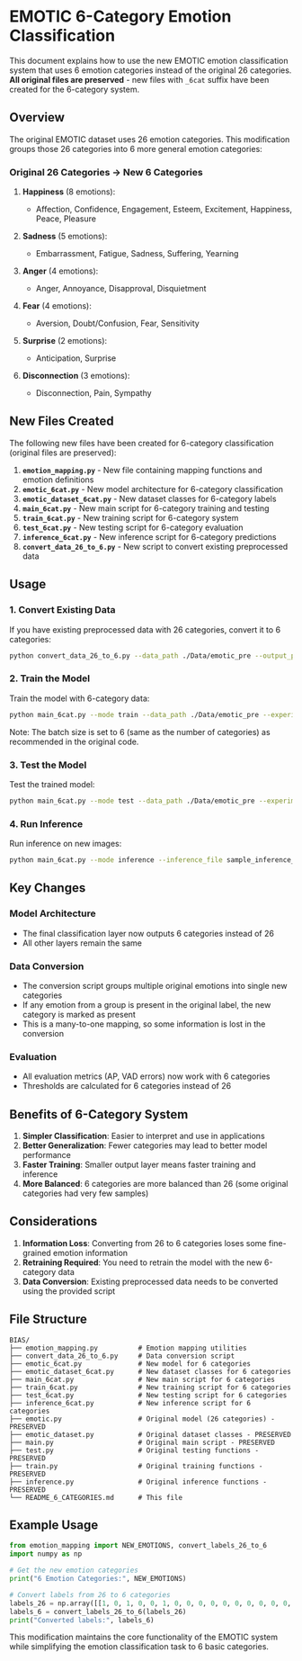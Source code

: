 # EMOTIC 6-Category Emotion Classification

This document explains how to use the new EMOTIC emotion classification system that uses 6 emotion categories instead of the original 26 categories. **All original files are preserved** - new files with `_6cat` suffix have been created for the 6-category system.

## Overview

The original EMOTIC dataset uses 26 emotion categories. This modification groups those 26 categories into 6 more general emotion categories:

### Original 26 Categories → New 6 Categories

1. **Happiness** (8 emotions):
   - Affection, Confidence, Engagement, Esteem, Excitement, Happiness, Peace, Pleasure

2. **Sadness** (5 emotions):
   - Embarrassment, Fatigue, Sadness, Suffering, Yearning

3. **Anger** (4 emotions):
   - Anger, Annoyance, Disapproval, Disquietment

4. **Fear** (4 emotions):
   - Aversion, Doubt/Confusion, Fear, Sensitivity

5. **Surprise** (2 emotions):
   - Anticipation, Surprise

6. **Disconnection** (3 emotions):
   - Disconnection, Pain, Sympathy

## New Files Created

The following new files have been created for 6-category classification (original files are preserved):

1. **`emotion_mapping.py`** - New file containing mapping functions and emotion definitions
2. **`emotic_6cat.py`** - New model architecture for 6-category classification
3. **`emotic_dataset_6cat.py`** - New dataset classes for 6-category labels
4. **`main_6cat.py`** - New main script for 6-category training and testing
5. **`train_6cat.py`** - New training script for 6-category system
6. **`test_6cat.py`** - New testing script for 6-category evaluation
7. **`inference_6cat.py`** - New inference script for 6-category predictions
8. **`convert_data_26_to_6.py`** - New script to convert existing preprocessed data

## Usage

### 1. Convert Existing Data

If you have existing preprocessed data with 26 categories, convert it to 6 categories:

```bash
python convert_data_26_to_6.py --data_path ./Data/emotic_pre --output_path ./Data/emotic_pre_6cat
```

### 2. Train the Model

Train the model with 6-category data:

```bash
python main_6cat.py --mode train --data_path ./Data/emotic_pre --experiment_path ./experiments/6cat_experiment --epochs 50 --batch_size 6
```

Note: The batch size is set to 6 (same as the number of categories) as recommended in the original code.

### 3. Test the Model

Test the trained model:

```bash
python main_6cat.py --mode test --data_path ./Data/emotic_pre --experiment_path ./experiments/6cat_experiment
```

### 4. Run Inference

Run inference on new images:

```bash
python main_6cat.py --mode inference --inference_file sample_inference_list.txt --experiment_path ./experiments/6cat_experiment
```

## Key Changes

### Model Architecture
- The final classification layer now outputs 6 categories instead of 26
- All other layers remain the same

### Data Conversion
- The conversion script groups multiple original emotions into single new categories
- If any emotion from a group is present in the original label, the new category is marked as present
- This is a many-to-one mapping, so some information is lost in the conversion

### Evaluation
- All evaluation metrics (AP, VAD errors) now work with 6 categories
- Thresholds are calculated for 6 categories instead of 26

## Benefits of 6-Category System

1. **Simpler Classification**: Easier to interpret and use in applications
2. **Better Generalization**: Fewer categories may lead to better model performance
3. **Faster Training**: Smaller output layer means faster training and inference
4. **More Balanced**: 6 categories are more balanced than 26 (some original categories had very few samples)

## Considerations

1. **Information Loss**: Converting from 26 to 6 categories loses some fine-grained emotion information
2. **Retraining Required**: You need to retrain the model with the new 6-category data
3. **Data Conversion**: Existing preprocessed data needs to be converted using the provided script

## File Structure

```
BIAS/
├── emotion_mapping.py          # Emotion mapping utilities
├── convert_data_26_to_6.py     # Data conversion script
├── emotic_6cat.py              # New model for 6 categories
├── emotic_dataset_6cat.py      # New dataset classes for 6 categories
├── main_6cat.py                # New main script for 6 categories
├── train_6cat.py               # New training script for 6 categories
├── test_6cat.py                # New testing script for 6 categories
├── inference_6cat.py           # New inference script for 6 categories
├── emotic.py                   # Original model (26 categories) - PRESERVED
├── emotic_dataset.py           # Original dataset classes - PRESERVED
├── main.py                     # Original main script - PRESERVED
├── test.py                     # Original testing functions - PRESERVED
├── train.py                    # Original training functions - PRESERVED
├── inference.py                # Original inference functions - PRESERVED
└── README_6_CATEGORIES.md      # This file
```

## Example Usage

```python
from emotion_mapping import NEW_EMOTIONS, convert_labels_26_to_6
import numpy as np

# Get the new emotion categories
print("6 Emotion Categories:", NEW_EMOTIONS)

# Convert labels from 26 to 6 categories
labels_26 = np.array([[1, 0, 1, 0, 0, 1, 0, 0, 0, 0, 0, 0, 0, 0, 0, 0, 0, 0, 0, 0, 0, 0, 0, 0, 0, 0]])
labels_6 = convert_labels_26_to_6(labels_26)
print("Converted labels:", labels_6)
```

This modification maintains the core functionality of the EMOTIC system while simplifying the emotion classification task to 6 basic categories.
